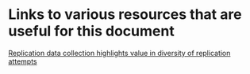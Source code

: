 # Links to various resources that are useful for this document

[Replication data collection highlights value in diversity of replication attempts](http://www.nature.com/articles/sdata201728)
